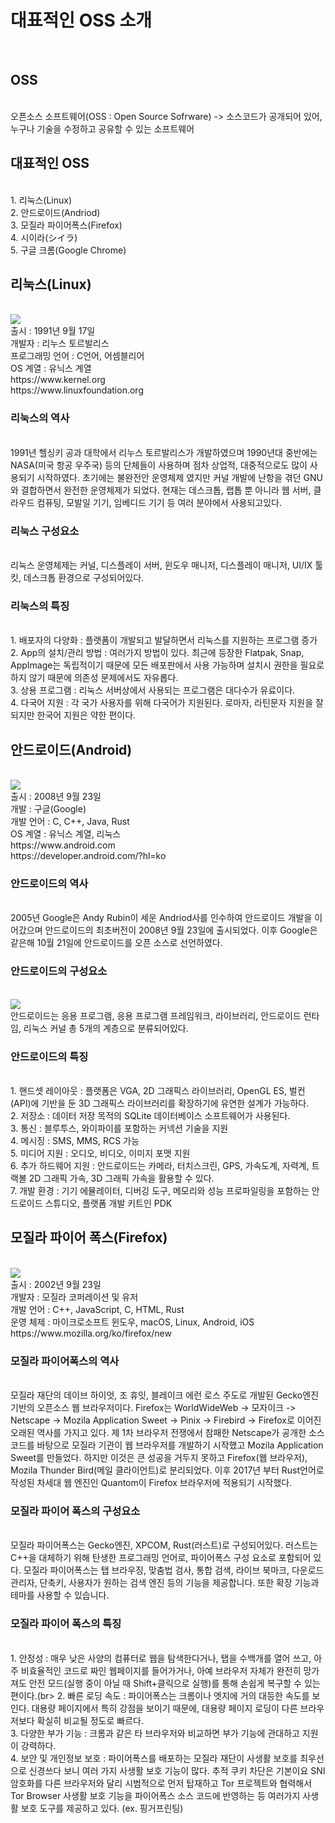<h1>대표적인 OSS 소개</h1><br>

<h2>OSS</h2><br>
오픈소스 소프트웨어(OSS : Open Source Sofrware)
-> 소스코드가 공개되어 있어, 누구나 기술을 수정하고 공유할 수 있는 소프트웨어

<h2>대표적인 OSS</h2><br>
1. 리눅스(Linux)<br>
2. 안드로이드(Andriod)<br>
3. 모질라 파이어폭스(Firefox)<br>
4. 시이라(シイラ)<br>
5. 구글 크롬(Google Chrome)<br>

<h2>리눅스(Linux)</h2><br>
<img src="https://github.com/bluemoon-17/OSS_explosion/blob/main/Image2/Linux.png"><br>
출시 : 1991년 9월 17일<br>
개발자 : 리누스 토르발리스<br>
프로그래밍 언어 : C언어, 어셈블리어<br>
OS 계열 : 유닉스 계열<br>
https://www.kernel.org<br>
https://www.linuxfoundation.org<br>

<h3>리눅스의 역사</h3><br>
1991년 헬싱키 공과 대학에서 리누스 토르발리스가 개발하였으며
1990년대 중반에는 NASA(미국 항공 우주국) 등의 단체들이 사용하며 점차
상업적, 대중적으로도 많이 사용되기 시작하였다. 초기에는 불완전안 운영체제 였지만
커널 개발에 난항을 겪던 GNU와 결합하면서 완전한 운영체제가 되었다.
현재는 데스크톱, 랩톱 뿐 아니라 웹 서버, 클라우드 컴퓨팅, 모발일 기기, 임베디드 기기 등 여러 분야에서 사용되고있다. 

<h3>리눅스 구성요소</h3><br>
리눅스 운영체제는 커널, 디스플레이 서버, 윈도우 매니저,
디스플레이 매니저, UI/IX 툴 킷, 데스크톱 환경으로 구성되어있다. 

<h3>리눅스의 특징</h3><br>
1. 배포자의 다양화 : 플랫폼이 개발되고 발달하면서 리눅스를 지원하는 프로그램 증가<br>
2. App의 설치/관리 방법 : 여러가지 방법이 있다. 최근에 등장한 Flatpak, Snap, AppImage는 독립적이기 때문에 모든 배포판에서 사용 가능하며 설치시 권한을 필요로 하지 않기 때문에 의존성 문제에서도 자유롭다.<br>
3. 상용 프로그램 : 리눅스 서버상에서 사용되는 프로그램은 대다수가 유료이다.<br>
4. 다국어 지원 : 각 국가 사용자를 위해 다국어가 지원된다. 로마자, 라틴문자 지원을 잘되지만 한국어 지원은 약한 편이다.<br>

<h2>안드로이드(Android)</h2><br>
<img src="https://github.com/bluemoon-17/OSS_explosion/blob/main/Image2/%EC%95%88%EB%93%9C%EB%A1%9C%EC%9D%B4%EB%93%9C.svg"><br>
출시 : 2008년 9월 23일<br>
개발 : 구글(Google)<br>
개발 언어 : C, C++, Java, Rust<br>
OS 계열 : 유닉스 계열, 리눅스<br>
https://www.android.com<br>
https://developer.android.com/?hl=ko<br>

<h3>안드로이드의 역사</h3><br>
2005년 Google은 Andy Rubin이 세운 Andriod사를 인수하여 안드로이드 개발을 이어갔으며 안드로이드의 최초버전이 2008년 9월 23일에 출시되었다. 이후 Google은 같은해 10월 21일에 안드로이드를 오픈 소스로 선언하였다.<br>

<h3>안드로이드의 구성요소</h3><br>
<img src="https://github.com/bluemoon-17/OSS_explosion/blob/main/Image2/andriod%EA%B5%AC%EC%A1%B0.png"><br>
안드로이드는 응용 프로그램, 응용 프로그램 프레임워크, 라이브러리, 안드로이드 런타임, 리눅스 커널 총 5개의 계층으로 분류되어있다.<br>

<h3>안드로이드의 특징</h3><br>
1. 핸드셋 레이아웃 : 플랫폼은 VGA, 2D 그래픽스 라이브러리, OpenGL ES, 벌컨 (API)에 기반을 둔 3D 그래픽스 라이브러리를 확장하기에 유연한 설계가 가능하다.<br>
2. 저장소 : 데이터 저장 목적의 SQLite 데이터베이스 소프트웨어가 사용된다.<br>
3. 통신 : 블루투스, 와이파이를 포함하는 커넥션 기술을 지원<br>
4. 메시징 : SMS, MMS, RCS 가능<br>
5. 미디어 지원 : 오디오, 비디오, 이미지 포맷 지원<br>
6. 추가 하드웨어 지원 : 안드로이드는 카메라, 터치스크린, GPS, 가속도계, 자력계, 트랙볼 2D 그래픽 가속, 3D 그래픽 가속을 활용할 수 있다.<br>
7. 개발 환경 : 기기 에뮬레이터, 디버깅 도구, 메모리와 성능 프로파일링을 포함하는 안드로이드 스튜디오, 플랫폼 개발 키트인 PDK<br>

<h2>모질라 파이어 폭스(Firefox)</h2><br>
<img src = "https://github.com/bluemoon-17/OSS_explosion/blob/main/Image2/firefox.png"><br>
출시 : 2002년 9월 23일<br>
개발자 : 모질라 코퍼레이션 및 유저<br>
개발 언어 : C++, JavaScript, C, HTML, Rust<br>
운영 체제 : 마이크로소프트 윈도우, macOS, Linux, Android, iOS<br>
https://www.mozilla.org/ko/firefox/new<br>

<h3>모질라 파이어폭스의 역사</h3><br>
모질라 재단의 데이브 하이엇, 조 휴잇, 블레이크 에런 로스 주도로 개발된 Gecko엔진 기반의 오픈소스 웹 브라우저이다. Firefox는 WorldWideWeb -> 모자이크 -> Netscape -> Mozila Application Sweet -> Pinix -> Firebird -> Firefox로 이어진 오래된 역사를 가지고 있다. 제 1차 브라우저 전쟁에서 참패한 Netscape가 공개한 소스코드를 바탕으로 모질라 기관이 웹 브라우저를 개발하기 시작했고 Mozila Application Sweet를 만들었다. 하지만 이것은 큰 성공을 거두지 못하고 Firefox(웹 브라우저), Mozila Thunder Bird(메일 클라이언트)로 분리되었다. 이후 2017년 부터 Rust언어로 작성된 차세대 웹 엔진인 Quantom이 Firefox 브라우저에 적용되기 시작했다.<br>

<h3>모질라 파이어 폭스의 구성요소</h3><br>
모질라 파이어폭스는 Gecko엔진, XPCOM, Rust(러스트)로 구성되어있다.
러스트는 C++을 대체하기 위해 탄생한 프로그래밍 언어로, 파이어폭스 구성 요소로 포함되어 있다.
모질라 파이어폭스는 탭 브라우징, 맞춤법 검사, 통합 검색, 라이브 북마크, 다운로드 관리자, 단축키, 사용자가 원하는 검색 엔진 등의 기능을 제공합니다. 또한 확장 기능과 테마를 사용할 수 있습니다.<br>

<h3>모질라 파이어 폭스의 특징</h3><br>
1. 안정성 : 매우 낮은 사양의 컴퓨터로 웹을 탐색한다거나, 탭을 수백개를 열어 쓰고, 아주 비효율적인 코드로 짜인 웹페이지를 들어가거나, 아예 브라우저 자체가 완전히 망가져도 안전 모드(실행 중이 아닐 때 Shift+클릭으로 실행)를 통해 손쉽게 복구할 수 있는 편이다.(br>
2. 빠른 로딩 속도 : 파이어폭스는 크롬이나 엣지에 거의 대등한 속도를 보인다. 대용량 페이지에서 특히 강점을 보이기 때문에, 대용량 페이지 로딩이 다른 브라우저보다 확실히 비교될 정도로 빠르다.<br>
3. 다양한 부가 기능 : 크롬과 같은 타 브라우저와 비교하면 부가 기능에 관대하고 지원이 강력하다.<br>
4. 보안 및 개인정보 보호 : 파이어폭스를 배포하는 모질라 재단이 사생활 보호를 최우선으로 신경쓰다 보니 여러 가지 사생활 보호 기능이 많다. 추적 쿠키 차단은 기본이요 SNI 암호화를 다른 브라우저와 달리 시범적으로 먼저 탑재하고 Tor 프로젝트와 협력해서 Tor Browser 사생활 보호 기능을 파이어폭스 소스 코드에 반영하는 등 여러가지 사생활 보호 도구를 제공하고 있다. (ex. 핑거프린팅)<br>


